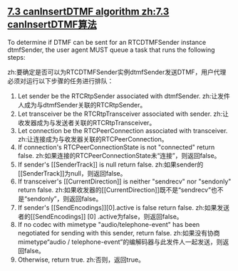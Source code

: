 ## [7.3 canInsertDTMF algorithm zh:7.3 canInsertDTMF算法](http://w3c.github.io/webrtc-pc/#caninsertdtmf-algorithm)

To determine if DTMF can be sent for an RTCDTMFSender instance dtmfSender, the user agent MUST queue a task that runs the following steps:

zh:要确定是否可以为RTCDTMFSender实例dtmfSender发送DTMF，用户代理必须对运行以下步骤的任务进行排队：

1. Let sender be the RTCRtpSender associated with dtmfSender.
zh:让发件人成为与dtmfSender关联的RTCRtpSender。
2. Let transceiver be the RTCRtpTransceiver associated with sender.
zh:让收发器成为与发送者关联的RTCRtpTransceiver。
3. Let connection be the RTCPeerConnection associated with transceiver.
zh:让连接成为与收发器关联的RTCPeerConnection。
4. If connection's RTCPeerConnectionState is not "connected" return false.
zh:如果连接的RTCPeerConnectionState未“连接”，则返回false。
5. If sender's [[SenderTrack]] is null return false.
zh:如果sender的[[SenderTrack]]为null，则返回false。
6. If transceiver's [[CurrentDirection]] is neither "sendrecv" nor "sendonly" return false.
zh:如果收发器的[[CurrentDirection]]既不是“sendrecv”也不是“sendonly”，则返回false。
7. If sender's [[SendEncodings]][0].active is false return false.
zh:如果发送者的[[SendEncodings]] [0] .active为false，则返回false。
8. If no codec with mimetype "audio/telephone-event" has been negotiated for sending with this sender, return false.
zh:如果没有协商mimetype“audio / telephone-event”的编解码器与此发件人一起发送，则返回false。
9. Otherwise, return true.
zh:否则，返回true。